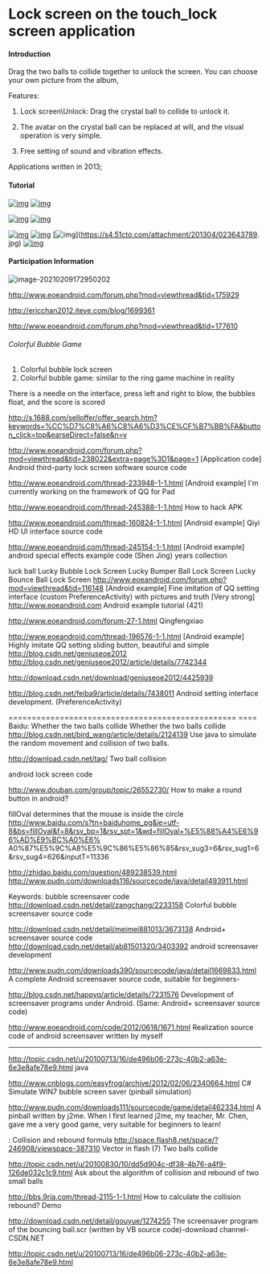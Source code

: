 # Lock screen on the touch_lock screen application

#### Introduction
Drag the two balls to collide together to unlock the screen. You can choose your own picture from the album,

Features:

  1. Lock screen\Unlock: Drag the crystal ball to collide to unlock it.

  2. The avatar on the crystal ball can be replaced at will, and the visual operation is very simple.

  3. Free setting of sound and vibration effects.



Applications written in 2013;



#### Tutorial





  

[![img](README.assets/023556429.jpg)](https://s4.51cto.com/attachment/201304/023556429.jpg) [![img](README.assets/023556895.jpg)]( https://s4.51cto.com/attachment/201304/023556895.jpg)

[![img](README.assets/023556964.jpg)](https://s4.51cto.com/attachment/201304/023556964.jpg) [![img](README.assets/023556982.jpg)]( https://s4.51cto.com/attachment/201304/023556982.jpg)

[![img](README.assets/023642237.jpg)](https://s4.51cto.com/attachment/201304/023642237.jpg) [![img](README.assets/023643618.jpg)]( https://s4.51cto.com/attachment/201304/023643618.jpg) [![img](README.assets/023643789.jpg)](https://s4.51cto.com/attachment/201304/023643789. jpg) [![img](README.assets/023643377.jpg)](https://s4.51cto.com/attachment/201304/023643377.jpg)







#### Participation Information

![image-20210209172950202](README.assets/image-20210209172950202.png)





http://www.eoeandroid.com/forum.php?mod=viewthread&tid=175929

http://ericchan2012.iteye.com/blog/1699361

http://www.eoeandroid.com/forum.php?mod=viewthread&tid=177610



###### Colorful Bubble Game

1. Colorful bubble lock screen
2. Colorful bubble game: similar to the ring game machine in reality

There is a needle on the interface, press left and right to blow, the bubbles float, and the score is scored

http://s.1688.com/selloffer/offer_search.htm?keywords=%CC%D7%C8%A6%C8%A6%D3%CE%CF%B7%BB%FA&button_click=top&earseDirect=false&n=y



http://www.eoeandroid.com/forum.php?mod=viewthread&tid=238022&extra=page%3D1&page=1
[Application code] Android third-party lock screen software source code

http://www.eoeandroid.com/thread-233948-1-1.html
[Android example] I'm currently working on the framework of QQ for Pad

http://www.eoeandroid.com/thread-245388-1-1.html
How to hack APK

http://www.eoeandroid.com/thread-160824-1-1.html
[Android example] Qiyi HD UI interface source code

http://www.eoeandroid.com/thread-245154-1-1.html
[Android example] android special effects example code (Shen Jing) years collection



luck ball
Lucky Bubble Lock Screen
Lucky Bumper Ball Lock Screen
Lucky Bounce Ball Lock Screen
http://www.eoeandroid.com/forum.php?mod=viewthread&tid=116148
[Android example] Fine imitation of QQ setting interface (custom PreferenceActivity) with pictures and truth
[Very strong]
http://www.eoeandroid.com
Android example tutorial (421)

http://www.eoeandroid.com/forum-27-1.html
Qingfengxiao

http://www.eoeandroid.com/thread-196576-1-1.html
[Android example] Highly imitate QQ setting sliding button, beautiful and simple
http://blog.csdn.net/geniuseoe2012
http://blog.csdn.net/geniuseoe2012/article/details/7742344

http://download.csdn.net/download/geniuseoe2012/4425939



http://blog.csdn.net/feiba9/article/details/7438011
Android setting interface development.
(PreferenceActivity)


================================================= ====
Baidu:
Whether the two balls collide
Whether the two balls collide
http://blog.csdn.net/bird_wang/article/details/2124139
Use java to simulate the random movement and collision of two balls.

http://download.csdn.net/tag/ Two ball collision



android lock screen code

http://www.douban.com/group/topic/26552730/
How to make a round button in android?

fillOval determines that the mouse is inside the circle
http://www.baidu.com/s?tn=baiduhome_pg&ie=utf-8&bs=fillOval&f=8&rsv_bp=1&rsv_spt=1&wd=fillOval+%E5%88%A4%E6%96%AD%E9%BC%A0%E6% A0%87%E5%9C%A8%E5%9C%86%E5%86%85&rsv_sug3=6&rsv_sug1=6&rsv_sug4=626&inputT=11336

http://zhidao.baidu.com/question/489238539.html
http://www.pudn.com/downloads116/sourcecode/java/detail493911.html

Keywords: bubble screensaver code
http://download.csdn.net/detail/zangchang/2233158
Colorful bubble screensaver source code

http://download.csdn.net/detail/meimei881013/3673138
Android+ screensaver source code
http://download.csdn.net/detail/ab81501320/3403392
android screensaver development

http://www.pudn.com/downloads390/sourcecode/java/detail1669833.html
A complete Android screensaver source code, suitable for beginners-

http://blog.csdn.net/happyq/article/details/7231576
Development of screensaver programs under Android. (Same: Android+ screensaver source code)

http://www.eoeandroid.com/code/2012/0618/1671.html
Realization source code of android screensaver written by myself

------------------------------

http://topic.csdn.net/u/20100713/16/de496b06-273c-40b2-a63e-6e3e8afe78e9.html
java

http://www.cnblogs.com/easyfrog/archive/2012/02/06/2340664.html
C# Simulate WIN7 bubble screen saver (pinball simulation)

 

http://www.pudn.com/downloads111/sourcecode/game/detail462334.html
A pinball written by j2me. When I first learned j2me, my teacher, Mr. Chen, gave me a very good game, very suitable for beginners to learn!

 

: Collision and rebound formula
http://space.flash8.net/space/?246908/viewspace-387310
Vector in flash (7) Two balls collide

http://topic.csdn.net/u/20100830/10/dd5d904c-df38-4b76-a4f9-126de032c1c9.html
Ask about the algorithm of collision and rebound of two small balls

 

http://bbs.9ria.com/thread-2115-1-1.html
How to calculate the collision rebound? Demo



http://download.csdn.net/detail/gouyue/1274255
The screensaver program of the bouncing ball.scr (written by VB source code)-download channel-CSDN.NET


http://topic.csdn.net/u/20100713/16/de496b06-273c-40b2-a63e-6e3e8afe78e9.html

 